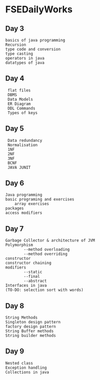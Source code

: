 # FSEDailyWorks
## Day 3
	basics of java programming
	Recursion
	type code and conversion
	type casting
	operators in java
	datatypes of java

## Day 4
	 flat files
     DBMS
	 Data Models
	 ER Diagram
	 DDL Commands
	 Types of keys

## Day 5
	 Data redundancy
	 Normalisation
	 1NF
	 2NF
	 3NF
	 BCNF
	 JAVA JUNIT

## Day 6
	Java programming
	basic programing and exercises
        array exercises
  	packages
  	access modifiers
## Day 7
	Garbage Collector & architecture of JVM
	Polymorphism
			--method overloading
			--method overriding
	constructor
	constructor chaining
	modifiers
			--static
			--final
			--abstract
	Interfaces in java
	(TO-DO: selection sort with words)
## Day 8
	String Methods
	Singleton design pattern
	factory design pattern
	String Buffer methods
	String builder methods
## Day 9
	Nested class
	Exception handling
	Collections in java
